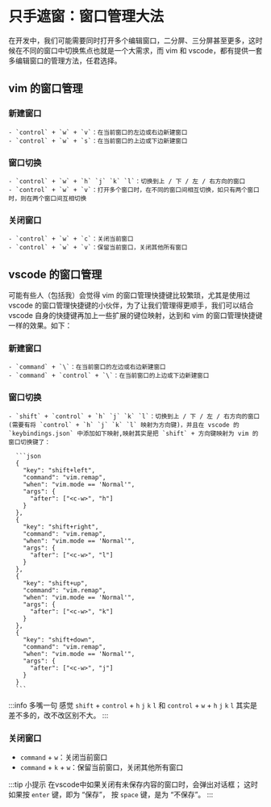 # 只手遮窗：窗口管理大法

  在开发中，我们可能需要同时打开多个编辑窗口，二分屏、三分屏甚至更多，这时候在不同的窗口中切换焦点也就是一个大需求，而 vim 和 vscode，都有提供一套多编辑窗口的管理方法，任君选择。
  
## vim 的窗口管理

  ### 新建窗口
    - `control` + `w` + `v`：在当前窗口的左边或右边新建窗口
    - `control` + `w` + `s`：在当前窗口的上边或下边新建窗口
    
  ### 窗口切换
    - `control` + `w` + `h` `j` `k` `l`：切换到上 / 下 / 左 / 右方向的窗口
    - `control` + `w` + `v`：打开多个窗口时，在不同的窗口间相互切换，如只有两个窗口时，则在两个窗口间互相切换

  ### 关闭窗口
    - `control` + `w` + `c`：关闭当前窗口
    - `control` + `w` + `v`：保留当前窗口，关闭其他所有窗口

## vscode 的窗口管理
  可能有些人（包括我）会觉得 vim 的窗口管理快捷键比较繁琐，尤其是使用过 vscode 的窗口管理快捷键的小伙伴，为了让我们管理得更顺手，我们可以结合 vscode 自身的快捷键再加上一些扩展的键位映射，达到和 vim 的窗口管理快捷键一样的效果。如下：

  ### 新建窗口
    - `command` + `\`：在当前窗口的左边或右边新建窗口
    - `command` + `control` + `\`：在当前窗口的上边或下边新建窗口

  ### 窗口切换
  
    - `shift` + `control` + `h` `j` `k` `l`：切换到上 / 下 / 左 / 右方向的窗口 (需要有将 `control` + `h` `j` `k` `l` 映射为方向键)，并且在 vscode 的 `keybindings.json` 中添加如下映射,映射其实是把 `shift` + 方向键映射为 vim 的窗口切换键了：

      ```json
      {
        "key": "shift+left",
        "command": "vim.remap",
        "when": "vim.mode == 'Normal'",
        "args": {
          "after": ["<c-w>", "h"]
        }
      },
      {
        "key": "shift+right",
        "command": "vim.remap",
        "when": "vim.mode == 'Normal'",
        "args": {
          "after": ["<c-w>", "l"]
        }
      },
      {
        "key": "shift+up",
        "command": "vim.remap",
        "when": "vim.mode == 'Normal'",
        "args": {
          "after": ["<c-w>", "k"]
        }
      },
      {
        "key": "shift+down",
        "command": "vim.remap",
        "when": "vim.mode == 'Normal'",
        "args": {
          "after": ["<c-w>", "j"]
        }
      }
      ```

  :::info 多嘴一句
  感觉 `shift` + `control` + `h` `j` `k` `l` 和 `control` + `w` + `h` `j` `k` `l` 其实是差不多的，改不改区别不大。
  :::


  ### 关闭窗口
  - `command` + `w`：关闭当前窗口
  - `command` + `k` + `w`：保留当前窗口，关闭其他所有窗口 

:::tip 小提示
  在vscode中如果关闭有未保存内容的窗口时，会弹出对话框；
  这时如果按 `enter` 键，即为 “保存”， 
  按 `space` 键，是为 “不保存”。
:::